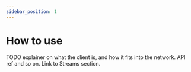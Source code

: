 ```yaml
---
sidebar_position: 1
---
```


# How to use
TODO explainer on what the client is, and how it fits into the network. API ref and so on. Link to Streams section.